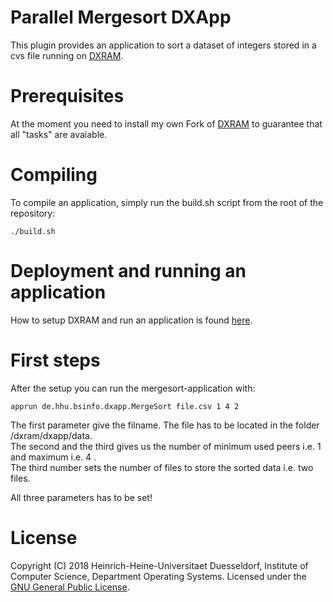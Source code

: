 # Parallel Mergesort DXApp 

This plugin provides an application to sort a dataset of integers stored in a cvs file running on [DXRAM](https://github.com/hhu-bsinfo/dxram/).

# Prerequisites

At the moment you need to install my own Fork of [DXRAM](https://github.com/jusch196/dxram) to guarantee that all "tasks" are avaiable.


# Compiling

To compile an application, simply run the build.sh script from the root of the repository:

```
./build.sh 
```

# Deployment and running an application

How to setup DXRAM and run an application is found [here](https://github.com/hhu-bsinfo/dxram).

# First steps 

After the setup you can run the mergesort-application with:
```
apprun de.hhu.bsinfo.dxapp.MergeSort file.csv 1 4 2
```
The first parameter give the filname. The file has to be located in the folder /dxram/dxapp/data.  
The second and the third gives us the number of minimum used peers i.e. 1 and maximum i.e. 4 .  
The third number sets the number of files to store the sorted data i.e. two files.

All three parameters has to be set!

# License
Copyright (C) 2018 Heinrich-Heine-Universitaet Duesseldorf, Institute of Computer Science, Department Operating Systems.
Licensed under the [GNU General Public License](LICENSE.md).
